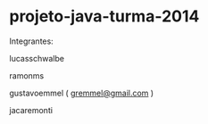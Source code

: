 # projeto-java-turma-2014

Integrantes:

lucasschwalbe

ramonms

gustavoemmel ( gremmel@gmail.com ) 

jacaremonti
